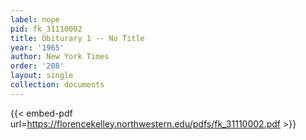 ```yaml
---
label: nope
pid: fk_31110002
title: Obiturary 1 -- No Title
year: '1965'
author: New York Times
order: '208'
layout: single
collection: documents
---
```



{{< embed-pdf url=https://florencekelley.northwestern.edu/pdfs/fk_31110002.pdf >}}